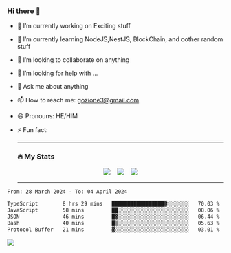### Hi there 👋

<!--
**charlieScript/charlieScript** is a ✨ _special_ ✨ repository because its `README.md` (this file) appears on your GitHub profile.

Here are some ideas to get you started: -->

- 🔭 I’m currently working on Exciting stuff
- 🌱 I’m currently learning NodeJS,NestJS, BlockChain, and oother random stuff
- 👯 I’m looking to collaborate on anything
- 🤔 I’m looking for help with ...
- 💬 Ask me about anything
- 📫 How to reach me: gozione3@gmail.com
- 😄 Pronouns: HE/HIM
- ⚡ Fun fact:


  ---

  ### :fire: My Stats

  <div id="stats" align="center">
  <img src="http://github-readme-streak-stats.herokuapp.com?user=charlieScript&theme=dark&date_format=M%20j%5B%2C%20Y%5D" />&nbsp;&nbsp;&nbsp;
  <img src="https://github-readme-stats.vercel.app/api/top-langs/?username=charlieScript&layout=compact&theme=vision-friendly-dark"/>&nbsp;&nbsp;&nbsp;
  <img src="https://github-readme-stats.vercel.app/api?username=charlieScript&show_icons=true&theme=radical"/>
  </div>

  ---



<!--START_SECTION:waka-->

```txt
From: 28 March 2024 - To: 04 April 2024

TypeScript        8 hrs 29 mins   █████████████████▓░░░░░░░   70.03 %
JavaScript        58 mins         ██░░░░░░░░░░░░░░░░░░░░░░░   08.06 %
JSON              46 mins         █▓░░░░░░░░░░░░░░░░░░░░░░░   06.44 %
Bash              40 mins         █▒░░░░░░░░░░░░░░░░░░░░░░░   05.63 %
Protocol Buffer   21 mins         ▓░░░░░░░░░░░░░░░░░░░░░░░░   03.01 %
```

<!--END_SECTION:waka-->
![](https://komarev.com/ghpvc/?username=charlieScript)
